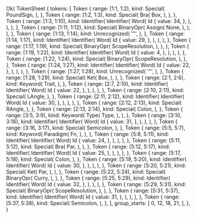 Ok(
    TokenSheet {
        tokens: [
            Token {
                range: [1:1, 1:2),
                kind: Special(
                    PoundSign,
                ),
            },
            Token {
                range: [1:2, 1:3),
                kind: Special(
                    Bra(
                        Box,
                    ),
                ),
            },
            Token {
                range: [1:3, 1:10),
                kind: Identifier(
                    Identifier(
                        Word(
                            Id {
                                value: 34,
                            },
                        ),
                    ),
                ),
            },
            Token {
                range: [1:11, 1:12),
                kind: Special(
                    BinaryOpr(
                        Assign(
                            None,
                        ),
                    ),
                ),
            },
            Token {
                range: [1:13, 1:14),
                kind: Unrecognized(
                    '"',
                ),
            },
            Token {
                range: [1:14, 1:17),
                kind: Identifier(
                    Identifier(
                        Word(
                            Id {
                                value: 29,
                            },
                        ),
                    ),
                ),
            },
            Token {
                range: [1:17, 1:19),
                kind: Special(
                    BinaryOpr(
                        ScopeResolution,
                    ),
                ),
            },
            Token {
                range: [1:19, 1:22),
                kind: Identifier(
                    Identifier(
                        Word(
                            Id {
                                value: 4,
                            },
                        ),
                    ),
                ),
            },
            Token {
                range: [1:22, 1:24),
                kind: Special(
                    BinaryOpr(
                        ScopeResolution,
                    ),
                ),
            },
            Token {
                range: [1:24, 1:27),
                kind: Identifier(
                    Identifier(
                        Word(
                            Id {
                                value: 22,
                            },
                        ),
                    ),
                ),
            },
            Token {
                range: [1:27, 1:28),
                kind: Unrecognized(
                    '"',
                ),
            },
            Token {
                range: [1:28, 1:29),
                kind: Special(
                    Ket(
                        Box,
                    ),
                ),
            },
            Token {
                range: [2:1, 2:6),
                kind: Keyword(
                    Trait,
                ),
            },
            Token {
                range: [2:7, 2:10),
                kind: Identifier(
                    Identifier(
                        Word(
                            Id {
                                value: 22,
                            },
                        ),
                    ),
                ),
            },
            Token {
                range: [2:10, 2:11),
                kind: Special(
                    LAngle,
                ),
            },
            Token {
                range: [2:11, 2:12),
                kind: Identifier(
                    Identifier(
                        Word(
                            Id {
                                value: 30,
                            },
                        ),
                    ),
                ),
            },
            Token {
                range: [2:12, 2:13),
                kind: Special(
                    RAngle,
                ),
            },
            Token {
                range: [2:13, 2:14),
                kind: Special(
                    Colon,
                ),
            },
            Token {
                range: [3:5, 3:9),
                kind: Keyword(
                    Type(
                        Type,
                    ),
                ),
            },
            Token {
                range: [3:10, 3:16),
                kind: Identifier(
                    Identifier(
                        Word(
                            Id {
                                value: 31,
                            },
                        ),
                    ),
                ),
            },
            Token {
                range: [3:16, 3:17),
                kind: Special(
                    Semicolon,
                ),
            },
            Token {
                range: [5:5, 5:7),
                kind: Keyword(
                    Paradigm(
                        Fn,
                    ),
                ),
            },
            Token {
                range: [5:8, 5:11),
                kind: Identifier(
                    Identifier(
                        Word(
                            Id {
                                value: 24,
                            },
                        ),
                    ),
                ),
            },
            Token {
                range: [5:11, 5:12),
                kind: Special(
                    Bra(
                        Par,
                    ),
                ),
            },
            Token {
                range: [5:12, 5:17),
                kind: Identifier(
                    Identifier(
                        Word(
                            Id {
                                value: 25,
                            },
                        ),
                    ),
                ),
            },
            Token {
                range: [5:17, 5:18),
                kind: Special(
                    Colon,
                ),
            },
            Token {
                range: [5:19, 5:20),
                kind: Identifier(
                    Identifier(
                        Word(
                            Id {
                                value: 30,
                            },
                        ),
                    ),
                ),
            },
            Token {
                range: [5:20, 5:21),
                kind: Special(
                    Ket(
                        Par,
                    ),
                ),
            },
            Token {
                range: [5:22, 5:24),
                kind: Special(
                    BinaryOpr(
                        Curry,
                    ),
                ),
            },
            Token {
                range: [5:25, 5:29),
                kind: Identifier(
                    Identifier(
                        Word(
                            Id {
                                value: 32,
                            },
                        ),
                    ),
                ),
            },
            Token {
                range: [5:29, 5:31),
                kind: Special(
                    BinaryOpr(
                        ScopeResolution,
                    ),
                ),
            },
            Token {
                range: [5:31, 5:37),
                kind: Identifier(
                    Identifier(
                        Word(
                            Id {
                                value: 31,
                            },
                        ),
                    ),
                ),
            },
            Token {
                range: [5:37, 5:38),
                kind: Special(
                    Semicolon,
                ),
            },
        ],
        group_starts: [
            0,
            12,
            18,
            21,
        ],
    },
)